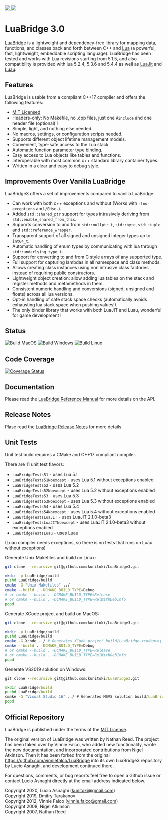 <a href="https://kunitoki.github.io/LuaBridge3">
<img src="https://github.com/kunitoki/LuaBridge3/blob/master/logo.png?raw=true">
</a>
<a href="https://lua.org">
<img src="https://github.com/kunitoki/LuaBridge3/blob/master/lua.png?raw=true">
</a>
<br>

# LuaBridge 3.0

[LuaBridge][1] is a lightweight and dependency-free library for mapping data,
functions, and classes back and forth between C++ and [Lua][2] (a powerful,
fast, lightweight, embeddable scripting language). LuaBridge has been tested
and works with Lua revisions starting from 5.1.5, and also compatibility is
provided with lua 5.2.4, 5.3.6 and 5.4.4 as well as [LuaJit][3] and [Luau][4].

## Features

LuaBridge is usable from a compliant C++17 compiler and offers the following features:

* [MIT Licensed][5]
* Headers-only: No Makefile, no .cpp files, just one `#include` and one header file (optional) !
* Simple, light, and nothing else needed.
* No macros, settings, or configuration scripts needed.
* Supports different object lifetime management models.
* Convenient, type-safe access to the Lua stack.
* Automatic function parameter type binding.
* Easy access to Lua objects like tables and functions.
* Interoperable with most common c++ standard library container types.
* Written in a clear and easy to debug style.

## Improvements Over Vanilla LuaBridge

LuaBridge3 offers a set of improvements compared to vanilla LuaBridge:

* Can work with both c++ exceptions and without (Works with `-fno-exceptions` and `/EHsc-`).
* Added `std::shared_ptr` support for types intrusively deriving from `std::enable_shared_from_this`.
* Supports conversion to and from `std::nullptr_t`, `std::byte`, `std::tuple` and `std::reference_wrapper`.
* Transparent support of all signed and unsigned integer types up to `int64_t`.
* Automatic handling of enum types by communicating with lua through `std::underlying_type_t`.
* Support for converting to and from C style arrays of any supported type.
* Full support for capturing lambdas in all namespace and class methods.
* Allows creating class instances using non intrusive class factories instead of requiring public constructors.
* Lightweight object creation: allow adding lua tables on the stack and register methods and metamethods in them.
* Consistent numeric handling and conversions (signed, unsigned and floats) across all lua versions.
* Opt-in handling of safe stack space checks (automatically avoids exhausting lua stack space when pushing values!).
* The only binder library that works with both LuaJIT and Luau, wonderful for game development !

## Status

![Build MacOS](https://github.com/kunitoki/LuaBridge3/workflows/Build%20MacOS/badge.svg?branch=master)
![Build Windows](https://github.com/kunitoki/LuaBridge3/workflows/Build%20Windows/badge.svg?branch=master)
![Build Linux](https://github.com/kunitoki/LuaBridge3/workflows/Build%20Linux/badge.svg?branch=master)

## Code Coverage
[![Coverage Status](https://coveralls.io/repos/github/kunitoki/LuaBridge3/badge.svg?branch=master)](https://coveralls.io/github/kunitoki/LuaBridge3?branch=master)

## Documentation

Please read the [LuaBridge Reference Manual][6] for more details on the API.

## Release Notes

Plase read the [LuaBridge Release Notes][7] for more details

## Unit Tests

Unit test build requires a CMake and C++17 compliant compiler.

There are 11 unit test flavors:
* `LuaBridgeTests51` - uses Lua 5.1
* `LuaBridgeTests51Noexcept` - uses Lua 5.1 without exceptions enabled
* `LuaBridgeTests52` - uses Lua 5.2
* `LuaBridgeTests52Noexcept` - uses Lua 5.2 without exceptions enabled
* `LuaBridgeTests53` - uses Lua 5.3
* `LuaBridgeTests53Noexcept` - uses Lua 5.3 without exceptions enabled
* `LuaBridgeTests54` - uses Lua 5.4
* `LuaBridgeTests54Noexcept` - uses Lua 5.4 without exceptions enabled
* `LuaBridgeTestsLuaJIT` - uses LuaJIT 2.1.0-beta3
* `LuaBridgeTestsLuaJITNoexcept` - uses LuaJIT 2.1.0-beta3 without exceptions enabled
* `LuaBridgeTestsLuau` - uses Luau

(Luau compiler needs exceptions, so there is no tests that runs on Luau without exceptions)

Generate Unix Makefiles and build on Linux:
```bash
git clone --recursive git@github.com:kunitoki/LuaBridge3.git

mkdir -p LuaBridge/build
pushd LuaBridge/build
cmake -G "Unix Makefiles" ../
cmake --build . -DCMAKE_BUILD_TYPE=Debug
# or cmake --build . -DCMAKE_BUILD_TYPE=Release
# or cmake --build . -DCMAKE_BUILD_TYPE=RelWithDebInfo
popd
```

Generate XCode project and build on MacOS:
```bash
git clone --recursive git@github.com:kunitoki/LuaBridge3.git

mkdir -p LuaBridge/build
pushd LuaBridge/build
cmake -G Xcode ../ # Generates XCode project build/LuaBridge.xcodeproj
cmake --build . -DCMAKE_BUILD_TYPE=Debug
# or cmake --build . -DCMAKE_BUILD_TYPE=Release
# or cmake --build . -DCMAKE_BUILD_TYPE=RelWithDebInfo
popd
```

Generate VS2019 solution on Windows:
```cmd
git clone --recursive git@github.com:kunitoki/LuaBridge3.git

mkdir LuaBridge/build
pushd LuaBridge/build
cmake -G "Visual Studio 16" ../ # Generates MSVS solution build/LuaBridge.sln
popd
```

## Official Repository

LuaBridge is published under the terms of the [MIT License][5].

The original version of LuaBridge was written by Nathan Reed. The project has
been taken over by Vinnie Falco, who added new functionality, wrote the new
documentation, and incorporated contributions from Nigel Atkinson. Then it has
been forked from the original https://github.com/vinniefalco/LuaBridge into its
own LuaBridge3 repository by Lucio Asnaghi, and development continued there.

For questions, comments, or bug reports feel free to open a Github issue
or contact Lucio Asnaghi directly at the email address indicated below.

Copyright 2020, Lucio Asnaghi (<kunitoki@gmail.com>)<br>
Copyright 2019, Dmitry Tarakanov<br>
Copyright 2012, Vinnie Falco (<vinnie.falco@gmail.com>)<br>
Copyright 2008, Nigel Atkinson<br>
Copyright 2007, Nathan Reed<br>

[1]:  https://github.com/kunitoki/LuaBridge3 "LuaBridge"
[2]:  https://lua.org "The Lua Programming Language"
[3]:  https://luajit.org/ "The LuaJIT Project"
[4]:  https://luau-lang.org/ "The Luau Project"
[5]:  https://www.opensource.org/licenses/mit-license.html "The MIT License"
[6]:  https://kunitoki.github.io/LuaBridge3/Manual "LuaBridge Reference Manual"
[7]:  https://kunitoki.github.io/LuaBridge3/CHANGES "LuaBridge Release Notes"
